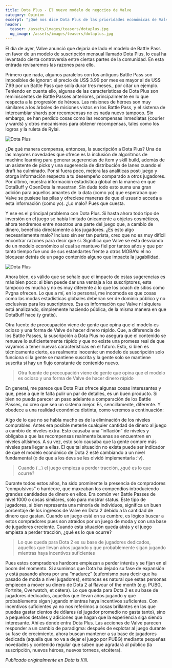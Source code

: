 ```yaml
---
title: Dota Plus - El nuevo modelo de negocios de Valve
category: Opinion
excerpt: "¿Qué nos dice Dota Plus de las prioridades económicas de Valve?"
header:
  teaser: /assets/images/teasers/dotaplus.jpg
  og_image: /assets/images/teasers/dotaplus.jpg
---
```


El día de ayer, Valve anunció que dejaría de lado el modelo de Battle Pass en favor de un modelo de suscripción mensual llamado Dota Plus, lo cual ha levantado cierta controversia entre ciertas partes de la comunidad. En esta entrada revisaremos las razones para ello.

Primero que nada, algunos paralelos con los antiguos Battle Pass son imposibles de ignorar: el precio de US$ 3.99 por mes es mayor al de US$ 7.99 por un Battle Pass que solía durar tres meses., por citar un ejemplo. Teniendo en cuenta ello, algunas de las características de Dota Plus son reminiscentes de Battle Passes anteriores, principalmente en lo que respecta a la progresión de héroes. Las misiones de héroes son muy similares a los árboles de misiones vistos en los Battle Pass, y el sistema de intercambiar shards por recompensas no es nada nuevo tampoco. Sin embargo, se han perdido cosas como las recompensas inmediatas (courier y wards) y otros mecanismos para obtener recompensas, tales como los logros y la ruleta de Rylai.

<img src="{{ site.url }}{{ site.baseurl }}/assets/images/posts/dotaplus0.jpg" alt="Dota Plus">

¿De qué manera compensa, entonces, la suscripción a Dota Plus? Una de las mayores novedades que ofrece es la inclusión de algoritmos de machine learning para generar sugerencias de item y skill build, además de un asistente de picks y una sugerencia de distribución de lanes cuando el draft ha culminado. Por si fuera poco, mejora las analiticas post-juego y otorga información respecto a tu desempeño comparado a otros jugadores. Por último, muestra información estadística global en la manera en que DotaBuff y OpenDota la muestran. Sin duda todo esto suma una gran adición para aquellos amantes de la data (como yo) que esperaban que Valve se pusiese las pilas y ofreciese maneras de que el usuario acceda a esta información (como yo). ¿Lo malo? Pues que cuesta.

Y ese es el principal problema con Dota Plus. Si hasta ahora todo tipo de inversión en el juego se había limitado únicamente a objetos cosméticos, ahora tendremos entre nosotros una parte del juego que, a cambio de dinero, beneficia directamente a los jugadores. ¿Es esto algo necesariamente malo? Incluso sin ser tan purista, creo que no es muy difícil encontrar razones para decir que sí. Significa que Valve se está desviando de un modelo económico al cual se mantuvo fiel por tantos años y que por tanto tiempo fue uno de sus estandartes frente a otros MOBA’s: el no bloquear detrás de un pago contenido alguno que impacte la jugabilidad.

<img src="{{ site.url }}{{ site.baseurl }}/assets/images/posts/dotaplus1.jpg" alt="Dota Plus">

Ahora bien, es válido que se señale que el impacto de estas sugerencias es más bien poco: si bien puede dar una ventaja a los suscriptores, esta tampoco es mucha y no es muy diferente a lo que los coach de sitios como Pvgna ofrecen. Lo que a mí, en lo personal, me incomoda es que cosas como las modas estadísticas globales deberían ser de dominio público y no exclusivas para los suscriptores. Esa es información que Valve ni siquiera está analizando, simplemente haciendo pública, de la misma manera en que DotaBuff hace (y gratis).

Otra fuente de preocupación viene de gente que opina que el modelo es ocioso y una forma de Valve de hacer dinero rápido. Que, a diferencia de los Battle Passes, la suscripción a Dota Plus no asegura que el contenido se renueve lo suficientemente rápido y que no existe una promesa real de que vayamos a tener nuevas características en el futuro. Esto, si bien es técnicamente cierto, es realmente inocente: un modelo de suscripción solo funciona si la gente se mantiene suscrita y la gente solo se mantiene suscrita si hay un flujo constante de contenido nuevo.

> Otra fuente de preocupación viene de gente que opina que el modelo es ocioso y una forma de Valve de hacer dinero rápido

En general, me parece que Dota Plus ofrece algunas cosas interesantes y que, pese a que le falta pulir un par de detalles, es un buen producto. Si bien no pueda parecer un paso adelante a comparación de los Battle Passes, no creo que sea un sistema mejor. Es, sencillamente, diferente. Y obedece a una realidad económica distinta, como veremos a continuación:

Algo de lo que no se habla mucho es de la eliminación de los niveles comprables. Antes era posible meterle cualquier cantidad de dinero al juego a cambio de niveles extra. Esto causaba una “inflación” de niveles y obligaba a que las recompensas realmente buenas se encuentren en niveles altísimos. A su vez, esto solo causaba que la gente compre más niveles para llegar a ellas. El que tal situación no exista puede ser indicador de que el modelo económico de Dota 2 esté cambiando a un nivel fundamental (o de que a los devs se les olvidó implementarla :’v).

> Cuando (…) el juego empieza a perder tracción, ¿qué es lo que ocurre?

Durante todos estos años, ha sido prominente la presencia de compradores “compulsivos” o hardcore, que maxeaban los compendios introduciendo grandes cantidades de dinero en ellos. Era común ver Battle Passes de nivel 1000 o cosas similares, solo para mostrar status. Este tipo de jugadores, si bien representa una minoría de individuos, significa un buen porcentaje de los ingresos de Valve en Dota 2 debido a la cantidad de dinero que gastan. Cuando un juego está en su cumbre, es lógico buscar a estos compradores pues son atraídos por un juego de moda y con una base de jugadores creciente. Cuando esta situación queda atrás y el juego empieza a perder tracción, ¿qué es lo que ocurre?

> Lo que queda para Dota 2 es su base de jugadores dedicados, aquellos que llevan años jugando y que probablemente sigan jugando mientras haya incentivos suficientes

Pues estos compradores hardcore empiezan a perder interés y se fijan en el boom del momento. Si asumimos que Dota ha dejado su fase de expansión y está pasando ahora por una “madurez” (eufemismo para decir que ha pasado de moda a nivel jugadores), entonces es natural que estas personas empiecen a mover su dinero de Dota 2 al flavour of the month (e.g. PUBG, Fortnite, Overwatch, et cétera). Lo que queda para Dota 2 es su base de jugadores dedicados, aquellos que llevan años jugando y que probablemente sigan jugando mientras haya incentivos suficientes. Con incentivos suficientes ya no nos referimos a cosas brillantes en las que puedas gastar cientos de dólares (el jugador promedio no gasta tanto), sino a pequeños detalles y adiciones que hagan que la experiencia siga siendo interesante. Ahí es donde entra Dota Plus. Las acciones de Valve parecen responder a un cambio de paradigma: después de explotar al juego durante su fase de crecimiento, ahora buscan mantener a su base de jugadores dedicada (aquella que no va a dejar el juego por PUBG) mediante pequeñas novedades y contenido regular que saben que agradará al público (la suscripción, nuevos héroes, nuevos torneos, etcétera).

_Publicado originalmente en Dota is Kill._